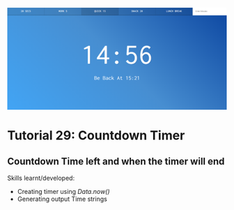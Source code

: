 ![](https://raw.githubusercontent.com/taylorkrn/JavaScript30-Tutorials/main/29%20-%20Countdown%20Timer/screenshot.png)

# Tutorial 29: Countdown Timer

## Countdown Time left and when the timer will end

Skills learnt/developed:
- Creating timer using *Data.now()*
- Generating output Time strings
